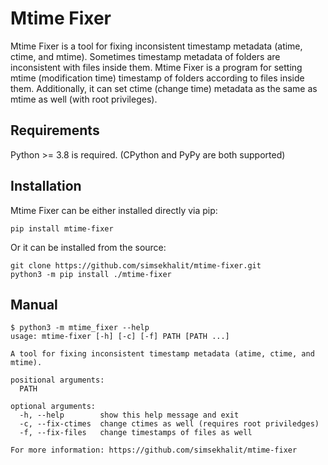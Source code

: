 # Mtime Fixer
Mtime Fixer is a tool for fixing inconsistent timestamp metadata (atime, ctime, and mtime).
Sometimes timestamp metadata of folders are inconsistent with files inside them.
Mtime Fixer is a program for setting mtime (modification time) timestamp of folders according to files inside them.
Additionally, it can set ctime (change time) metadata as the same as mtime as well (with root privileges).

## Requirements
Python >= 3.8 is required. (CPython and PyPy are both supported)

## Installation
Mtime Fixer can be either installed directly via pip:
```shell
pip install mtime-fixer
```
Or it can be installed from the source:
```shell
git clone https://github.com/simsekhalit/mtime-fixer.git
python3 -m pip install ./mtime-fixer
```

## Manual
```
$ python3 -m mtime_fixer --help
usage: mtime-fixer [-h] [-c] [-f] PATH [PATH ...]

A tool for fixing inconsistent timestamp metadata (atime, ctime, and mtime).

positional arguments:
  PATH

optional arguments:
  -h, --help        show this help message and exit
  -c, --fix-ctimes  change ctimes as well (requires root priviledges)
  -f, --fix-files   change timestamps of files as well

For more information: https://github.com/simsekhalit/mtime-fixer
```
